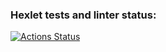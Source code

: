 ### Hexlet tests and linter status:
[![Actions Status](https://github.com/ramilabd/python-project-lvl1/workflows/hexlet-check/badge.svg)](https://github.com/ramilabd/python-project-lvl1/actions)